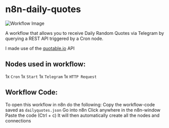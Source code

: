 # n8n-daily-quotes
![Workflow Image](https://f000.backblazeb2.com/file/n8n-website-images/cbcb64ecb1c344e49f84a9f787ca53f6.png)

A workflow that allows you to receive Daily Random Quotes via Telegram by querying a REST API triggered by a Cron node.

I made use of the [quotable.io](https://quotable.io) API

## Nodes used in workflow:
 1x `Cron`
 1x `Start`
 1x `Telegram`
 1x `HTTP Request`
 
## Workflow Code:
To open this workflow in n8n do the following:
Copy the workflow-code saved as `dailyquotes.json`
Go into n8n
Click anywhere in the n8n-window
Paste the code (Ctrl + c)
It will then automatically create all the nodes and connections
